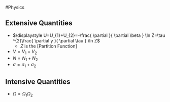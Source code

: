 #Physics 
## Extensive Quantities
* $\displaystyle U=U_{1}+U_{2}=-\frac{ \partial  }{ \partial \beta } \ln Z=\tau ^{2}\frac{ \partial y }{ \partial \tau } \ln Z$
	* $\displaystyle Z$ is the [Partition Function]
* $\displaystyle V=V_{1}+V_{2}$
* $\displaystyle N=N_{1}+N_{2}$
* $\displaystyle \sigma={\sigma}_{1}+{\sigma}_{2}$
## Intensive Quantities
* $\displaystyle \Omega=\Omega_{1}\Omega_{2}$